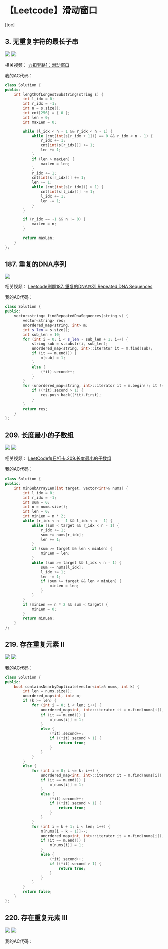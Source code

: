 # 【Leetcode】滑动窗口



[toc]



## 3. 无重复字符的最长子串

![](D:\Notes\Leetcode\Leetcode.assets\3-1.png)
![](D:\Notes\Leetcode\Leetcode.assets\3-2.png)

相关视频：
[力扣套路1：滑动窗口](https://www.bilibili.com/video/BV1GZ4y1N7Yu)

我的AC代码：

```c++
class Solution {
public:
	int lengthOfLongestSubstring(string s) {
		int l_idx = 0;
		int r_idx = -1;
		int n = s.size();
		int cnt[256] = { 0 };
		int len = 0;
		int maxLen = 0;

		while (l_idx < n - 1 && r_idx < n - 1) {
			while (cnt[int(s[r_idx + 1])] == 0 && r_idx < n - 1) {
				r_idx += 1;
				cnt[int(s[r_idx])] += 1;
				len += 1;
			}
			if (len > maxLen) {
				maxLen = len;
			}
			r_idx += 1;
			cnt[int(s[r_idx])] += 1;
			len += 1;
			while (cnt[int(s[r_idx])] > 1) {
				cnt[int(s[l_idx])] -= 1;
				l_idx += 1;
				len -= 1;
			}
		}

		if (r_idx == -1 && n != 0) {
			maxLen = n;
		}

		return maxLen;
	}
};
```



## 187. 重复的DNA序列

![](D:\Notes\Leetcode\Leetcode.assets\187.png)

相关视频：
[Leetcode刷题187. 重复的DNA序列 Repeated DNA Sequences](https://www.bilibili.com/video/BV1PQ4y1P7se)

我的AC代码：

```c++
class Solution {
public:
	vector<string> findRepeatedDnaSequences(string s) {
		vector<string> res;
		unordered_map<string, int> m;
		int s_len = s.size();
		int sub_len = 10;
		for (int i = 0; i < s_len - sub_len + 1; i++) {
			string sub = s.substr(i, sub_len);
			unordered_map<string, int>::iterator it = m.find(sub);
			if (it == m.end()) {
				m[sub] = 1;
			}
			else {
				(*it).second++;
			}
		}
		for (unordered_map<string, int>::iterator it = m.begin(); it != m.end(); it++) {
			if ((*it).second > 1) {
				res.push_back((*it).first);
			}
		}
		return res;
	}
};
```



## 209. 长度最小的子数组

![](D:\Notes\Leetcode\Leetcode.assets\209-1.png)
![](D:\Notes\Leetcode\Leetcode.assets\209-2.png)

相关视频：
[LeetCode每日打卡.209.长度最小的子数组](https://www.bilibili.com/video/BV1UA411i77h)

我的AC代码：

```c++
class Solution {
public:
	int minSubArrayLen(int target, vector<int>& nums) {
		int l_idx = 0;
		int r_idx = -1;
		int sum = 0;
		int n = nums.size();
		int len = 0;
		int minLen = n * 2;
		while (r_idx < n - 1 && l_idx < n - 1) {
			while (sum < target && r_idx < n - 1) {
				r_idx += 1;
				sum += nums[r_idx];
				len += 1;
			}
			if (sum >= target && len < minLen) {
				minLen = len;
			}
			while (sum >= target && l_idx < n - 1) {
				sum -= nums[l_idx];
				l_idx += 1;
				len -= 1;
				if (sum >= target && len < minLen) {
					minLen = len;
				}
			}
		}
		if (minLen == n * 2 && sum < target) {
			minLen = 0;
		}
		return minLen;
	}
};
```



## 219. 存在重复元素 II

![](D:\Notes\Leetcode\Leetcode.assets\219-1.png)
![](D:\Notes\Leetcode\Leetcode.assets\219-2.png)

我的AC代码：

```c++
class Solution {
public:
	bool containsNearbyDuplicate(vector<int>& nums, int k) {
		int len = nums.size();
		unordered_map<int, int> m;
		if (k >= len) {
			for (int i = 0; i < len; i++) {
				unordered_map<int, int>::iterator it = m.find(nums[i]);
				if (it == m.end()) {
					m[nums[i]] = 1;
				}
				else {
					(*it).second++;
					if ((*it).second > 1) {
						return true;
					}
				}
			}
		}
		else {
			for (int i = 0; i <= k; i++) {
				unordered_map<int, int>::iterator it = m.find(nums[i]);
				if (it == m.end()) {
					m[nums[i]] = 1;
				}
				else {
					(*it).second++;
					if ((*it).second > 1) {
						return true;
					}
				}
			}
			for (int i = k + 1; i < len; i++) {
				m[nums[i - k - 1]]--;
				unordered_map<int, int>::iterator it = m.find(nums[i]);
				if (it == m.end()) {
					m[nums[i]] = 1;
				}
				else {
					(*it).second++;
					if ((*it).second > 1) {
						return true;
					}
				}
			}
		}
		return false;
	}
};
```



## 220. 存在重复元素 III

![](D:\Notes\Leetcode\Leetcode.assets\220-1.png)
![](D:\Notes\Leetcode\Leetcode.assets\220-2.png)

我的AC代码：

```
```


